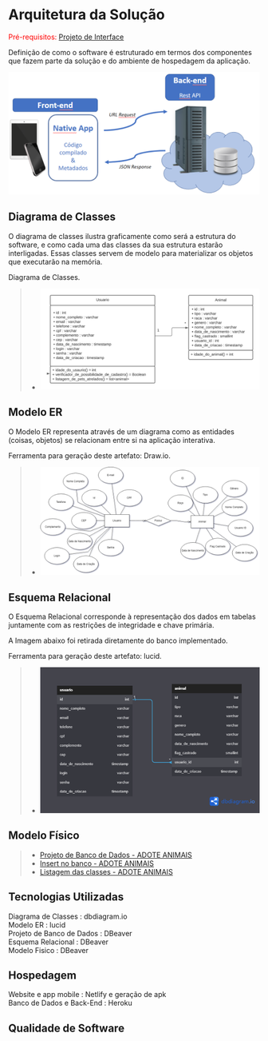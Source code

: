 # Arquitetura da Solução

<span style="color:red">Pré-requisitos: <a href="3-Projeto de Interface.md"> Projeto de Interface</a></span>

Definição de como o software é estruturado em termos dos componentes que fazem parte da solução e do ambiente de hospedagem da aplicação.

![Arquitetura da Solução](img/02-mob-arch.png)

## Diagrama de Classes

O diagrama de classes ilustra graficamente como será a estrutura do software, e como cada uma das classes da sua estrutura estarão interligadas. Essas classes servem de modelo para materializar os objetos que executarão na memória.

Diagrama de Classes.

> - ![Diagrama de Classes](./img/Diagrama_de_classes_adote_animal.png)

## Modelo ER 

O Modelo ER representa através de um diagrama como as entidades (coisas, objetos) se relacionam entre si na aplicação interativa.

Ferramenta para geração deste artefato: Draw.io.

> - ![Modelo ER](./img/Modelo_ER_adote_animal.png)  

## Esquema Relacional

O Esquema Relacional corresponde à representação dos dados em tabelas juntamente com as restrições de integridade e chave primária.
 
A Imagem abaixo foi retirada diretamente do banco implementado.

Ferramenta para geração deste artefato: lucid.

> - ![Esquema Relacional](./img/esquema_relacional_adote_animal.png)  

## Modelo Físico

> - [Projeto de Banco de Dados - ADOTE ANIMAIS](../src/db/banco.sql)
> - [Insert no banco - ADOTE ANIMAIS](../src/db/insert.sql)
> - [Listagem das classes - ADOTE ANIMAIS](../src/db/select.sql)

## Tecnologias Utilizadas

Diagrama de Classes : dbdiagram.io  
Modelo ER : lucid  
Projeto de Banco de Dados : DBeaver  
Esquema Relacional : DBeaver  
Modelo Fisico : DBeaver  

## Hospedagem

Website e app mobile : Netlify e geração de apk  
Banco de Dados e Back-End : Heroku 

## Qualidade de Software


